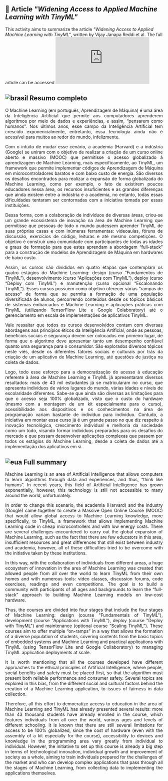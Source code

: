 ## :pencil: Article *"Widening Access to Applied Machine Learning with TinyML"*

This activity aims to summarize the article *"Widening Access to Applied Machine Learning with TinyML"*, written by Vijay Janapa Reddi et al. The full article can be accessed ![here](https://arxiv.org/pdf/2106.04008.pdf)

## ![brasil](https://upload.wikimedia.org/wikipedia/commons/thumb/0/05/Flag_of_Brazil.svg/22px-Flag_of_Brazil.svg.png) Resumo completo

<p align="justify"> O Machine Learning (em português, Aprendizagem de Máquina) é uma área da Inteligência Artificial que permite aos computadores aprenderem algoritmos por meio de dados e experiências, e assim, “pensarem como humanos”. Nos últimos anos, esse campo da Inteligência Artificial tem crescido exponencialmente, entretanto, essa tecnologia ainda não é acessível para muitos ao redor do mundo, infelizmente. </p>
  
<p align="justify"> Com o intuito de mudar esse cenário, a academia (Harvard) e a indústria (Google) se uniram com o objetivo de realizar a criação de um curso online aberto e massivo (MOOC) que permitisse o acesso globalizado à aprendizagem de Machine Learning, mais especificamente, ao TinyML, um framework que permite implementar códigos de Aprendizagem de Máquina em microcontroladores baratos e com baixo custo de energia. São diversos os desafios encontrados para realizar a expansão de forma globalizada do Machine Learning, como por exemplo, o fato de existirem poucos educadores nessa área, os recursos insuficientes e as grandes diferenças que ainda existem entre a indústria e a academia, no entanto, todas essas dificuldades tentaram ser contornadas com a iniciativa tomada por essas instituições. </p>
	
<p align="justify"> Dessa forma, com a colaboração de indivíduos de diversas áreas, criou-se um grande ecossistema de inovação na área de Machine Learning que permitisse que pessoas de todo o mundo pudessem aprender TinyML de suas próprias casas e com inúmeras ferramentas: videoaulas, fóruns de discussão, exercícios de código, leituras e até mesmo competições. O objetivo é construir uma comunidade com participantes de todas as idades e graus de formação para que estes aprendam a abordagem “full-stack” para a construção de modelos de Aprendizagem de Máquina em hardwares de baixo custo. </p>
	
<p align="justify"> Assim, os cursos são divididos em quatro etapas que contemplam os quatro estágios do Machine Learning: design (curso “Fundamentos de TinyML”), desenvolvimento (curso “Aplicações com TinyML”), deploy (curso “Deploy com TinyML”) e manutenção (curso opcional “Escalonando TinyML”). Esses cursos possuem como objetivo oferecer várias “rampas de acesso” de forma que se permita a formação de uma população diversificada de alunos, percorrendo conteúdos desde os tópicos básicos de sistemas embarcados e Machine Learning e aplicações práticas com TinyML (utilizando TensorFlow Lite e Google Colaboratory) até o gerenciamento em escala de implementações de aplicativos TinyML. </p>

<p align="justify"> Vale ressaltar que todos os cursos desenvolvidos contam com diversas abordagens aos princípios éticos da Inteligência Artificial, onde as pessoas, benefícios sociais e segurança devem ser colocados em primeiro lugar, de forma que o algoritmo deve apresentar tanto um desempenho confiável quanto uma segurança para o consumidor. São explorados diversos tópicos neste viés, desde os diferentes fatores sociais e culturais por trás da criação de um aplicativo de Machine Learning, até questões de justiça na coleta de dados.</p>

<p align="justify"> Logo, todo esse esforço para a democratização do acesso à educação referente à área de Machine Learning e TinyML já apresentaram diversos resultados: mais de 43 mil estudantes já se matricularam no curso, que apresenta indivíduos de vários lugares do mundo, várias idades e níveis de escolaridade diferentes. Sabe-se que ainda são diversas as limitações para que o acesso seja 100% globalizado, visto que o custo do hardware (mesmo com a montagem de um kit especialmente para o curso), acessibilidade aos dispositivos e os conhecimentos na área de programação variam bastante de indivíduo para indivíduo. Contudo, a iniciativa em montar esse curso já é um grande passo no que diz respeito à inovação tecnológica, crescimento individual e melhoria da sociedade como um todo, visando formar indivíduos preparados para os desafios do mercado e que possam desenvolver aplicações complexas que passem por todos os estágios do Machine Learning, desde a coleta de dados até a implementação dos aplicativos em si. </p>

## ![eua](https://upload.wikimedia.org/wikipedia/commons/thumb/a/a4/Flag_of_the_United_States.svg/22px-Flag_of_the_United_States.svg.png) Full summary

<p align="justify"> Machine Learning is an area of Artificial Intelligence that allows computers to learn algorithms through data and experiences, and thus, “think like humans”. In recent years, this field of Artificial Intelligence has grown exponentially, however, this technology is still not accessible to many around the world, unfortunately. </p>
  
<p align="justify"> In order to change this scenario, the academia (Harvard) and the industry (Google) came together to create a Massive Open Online Course (MOOC) that would allow global access to Machine Learning knowledge, more specifically, to TinyML, a framework that allows implementing Machine Learning code in cheap microcontrollers and with low energy costs. There are several challenges encountered to carry out the global expansion of Machine Learning, such as the fact that there are few educators in this area, insufficient resources and great differences that still exist between industry and academia, however, all of these difficulties tried to be overcome with the initiative taken by these institutions. </p>
	
<p align="justify"> In this way, with the collaboration of individuals from different areas, a huge ecosystem of innovation in the area of Machine Learning was created that allowed people from all over the world to learn TinyML from their own homes and with numerous tools: video classes, discussion forums, code exercises, readings and even competitions. The goal is to build a community with participants of all ages and backgrounds to learn the “full-stack” approach to building Machine Learning models on low-cost hardware. </p>
	
<p align="justify"> Thus, the courses are divided into four stages that include the four stages of Machine Learning: design (course "Fundamentals of TinyML"), development (course "Applications with TinyML"), deploy (course "Deploy with TinyML") and maintenance (optional course “Scaling TinyML”). These courses aim to offer multiple “on-ramps” in a way that allows the formation of a diverse population of students, covering contents from the basic topics of embedded systems and Machine Learning and practical applications with TinyML (using TensorFlow Lite and Google Collaboratory) to managing TinyML application deployments at scale. </p>

<p align="justify"> It is worth mentioning that all the courses developed have different approaches to the ethical principles of Artificial Intelligence, where people, social benefits and safety must be placed first, so that the algorithm must present both reliable performance and consumer safety. Several topics are explored in this bias, from the different social and cultural factors behind the creation of a Machine Learning application, to issues of fairness in data collection.</p>

<p align="justify">Therefore, all this effort to democratize access to education in the area of Machine Learning and TinyML has already presented several results: more than 43 thousand students have already enrolled in the course, which features individuals from all over the world, various ages and levels of different schooling. It is known that there are still several limitations for access to be 100% globalized, since the cost of hardware (even with the assembly of a kit especially for the course), accessibility to devices and knowledge in the programming area vary greatly from individual to individual. However, the initiative to set up this course is already a big step in terms of technological innovation, individual growth and improvement of society as a whole, aiming to train individuals prepared for the challenges of the market and who can develop complex applications that pass through all the stages of Machine Learning, from collecting data to implementing the applications themselves.</p>

